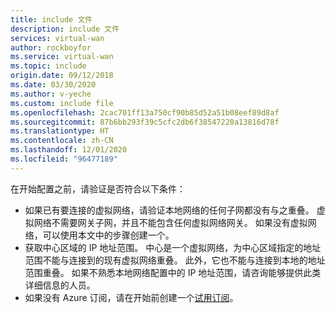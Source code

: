 ```yaml
---
title: include 文件
description: include 文件
services: virtual-wan
author: rockboyfor
ms.service: virtual-wan
ms.topic: include
origin.date: 09/12/2018
ms.date: 03/30/2020
ms.author: v-yeche
ms.custom: include file
ms.openlocfilehash: 2cac701ff13a750cf90b85d52a51b08eef89d8af
ms.sourcegitcommit: 87b6bb293f39c5cfc2db6f38547220a13816d78f
ms.translationtype: HT
ms.contentlocale: zh-CN
ms.lasthandoff: 12/01/2020
ms.locfileid: "96477189"
---
```

在开始配置之前，请验证是否符合以下条件：

* 如果已有要连接的虚拟网络，请验证本地网络的任何子网都没有与之重叠。 虚拟网络不需要网关子网，并且不能包含任何虚拟网络网关。 如果没有虚拟网络，可以使用本文中的步骤创建一个。
* 获取中心区域的 IP 地址范围。 中心是一个虚拟网络，为中心区域指定的地址范围不能与连接到的现有虚拟网络重叠。 此外，它也不能与连接到本地的地址范围重叠。 如果不熟悉本地网络配置中的 IP 地址范围，请咨询能够提供此类详细信息的人员。
* 如果没有 Azure 订阅，请在开始前创建一个[试用订阅](https://www.microsoft.com/china/azure/index.html?fromtype=cn)。

<!-- Update_Description: update meta properties, wording update, update link -->